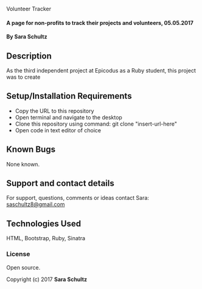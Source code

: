 Volunteer Tracker

#### A page for non-profits to track their projects and volunteers, 05.05.2017

#### By Sara Schultz

## Description

As the third independent project at Epicodus as a Ruby student, this project was to create

## Setup/Installation Requirements

* Copy the URL to this repository
* Open terminal and navigate to the desktop
* Clone this repository using command: git clone "insert-url-here"
* Open code in text editor of choice

## Known Bugs

None known.

## Support and contact details

For support, questions, comments or ideas contact Sara: saschultz8@gmail.com

## Technologies Used

HTML, Bootstrap, Ruby, Sinatra

### License

Open source.

Copyright (c) 2017 **Sara Schultz**
